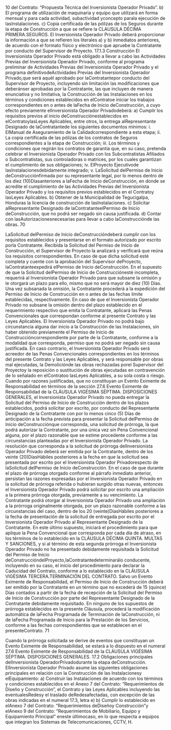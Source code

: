 10 del Contrato: “Propuesta Técnica del Inversionista Operador Privado”.
b) El programa de utilización de maquinaria y equipo que utilizará en forma mensual y para cada actividad,
subactividad yconcepto parala ejecución de lasInstalaciones.
c) Copia certificada de las pólizas de los Seguros durante la etapa de Construcción a que se refiere la
CLAUSULA DÉCIMA PRIMERA.SEGUROS.
El Inversionista Operador Privado deberá proporcionar la información a que se refieren los literales a) y b) inmediatos
anteriores, de acuerdo con el formato físico y electrónico que apruebe la Contratante por conducto del Supervisor de
Proyecto.
17.1.3 Construcción
El Inversionista Operador Privado está obligado a llevar a cabo las Actividades Previas del Inversionista Operador
Privado, conforme al programa preliminar de Actividades Previas del Inversionista Operador Privado y el programa
definitivodeActividades Previas del Inversionista Operador Privado,que será aquél aprobado por laContratantepor
conducto del Supervisor de Proyecto, incluyendo sin limitación las modificaciones que deberánser aprobadas por la
Contratante, las que incluyen de manera enunciativa y no limitativa, la Construcción de las Instalaciones en los
términos y condiciones establecidos en elContratoe iniciar los trabajos correspondientes en o antes de laFecha de
Inicio deConstrucción, a cuyo efecto previamente elInversionista Operador Privadodeberá:
a) Cumplir los requisitos previos al inicio deConstrucciónestablecidos en elContratoylasLeyes Aplicables, entre
otros, la entrega alRepresentante Designado de laContratantede los siguientes documentos mínimos:
i. ElManual de Aseguramiento de la Calidadcorrespondiente a esta etapa;
ii. La copia certificada de las pólizas de los contratos de Seguros correspondientes a la etapa de
Construcción;
iii. Los términos y condiciones que regirán los contratos de garantía que, en su caso, pretenda celebrar el
Inversionista Operador Privado con los Subcontratistas Afiliados o Subcontratistas, sus controladoras o
matrices, por los cuales garantizan el cumplimiento de sus obligaciones;
iv. ElProyecto Ejecutivode lasInstalacionesdebidamente integrado;
v. LaSolicitud delPermiso de Inicio deConstrucciónfirmada por su representante legal, por lo menos dentro
de los diez (10)Díasanteriores a laFecha de Inicio deConstrucción, en donde se acredite el cumplimiento
de las Actividades Previas del Inversionista Operador Privado y los requisitos previos establecidos en el
Contratoy lasLeyes Aplicables.
b) Obtener de la Municipalidad de Tegucigalpa, Honduras la licencia de construcción de lasInstalaciones.
c) Solicitar alRepresentante Designado de laContratanteelPermiso de Inicio deConstrucción, que no podrá ser
negado sin causa justificada.
d) Contar con lasAutorizacionesnecesarias para llevar a cabo laConstrucciónde las obras.
70

LaSolicitud delPermiso de Inicio deConstruccióndeberá cumplir con los requisitos establecidos y presentarse en el
formato autorizado por escrito porla Contratante.
Recibida la Solicitud del Permiso de Inicio de Construcción, el Supervisor de Proyecto la analizará y verificará que
reúna los requisitos correspondientes. En caso de que dicha solicitud esté completa y cuente con la aprobación del
Supervisor deProyecto, laContratanteexpedirá elPermiso de Inicio deConstrucción.
En el supuesto de que la Solicitud delPermiso de Inicio de Construcciónesté incompleta, requerirá al Inversionista
Operador Privado para que subsane la omisión y le otorgará un plazo para ello, mismo que no será mayor de diez
(10) Días. Una vez subsanada la omisión, la Contratante procederá a la expedición del Permiso de Inicio de
Construcción en o antes de las fechas límite establecidas, respectivamente. En caso de que el Inversionista
Operador Privado no subsane la omisión dentro del plazo establecido en el requerimiento respectivo que emita la
Contratante, aplicará las Penas Convencionales que correspondan conforme al presente Contrato y las Leyes
Aplicables.
El Inversionista Operador Privado no podrá bajo circunstancia alguna dar inicio a la Construcción de las
Instalaciones, sin haber obtenido previamente el Permiso de Inicio de Construccióncorrespondiente por parte de la
Contratante, conforme a la modalidad que corresponda, permiso que no podrá ser negado sin causa justificada. En
caso contrario, el Inversionista Operador Privado será acreedor de las Penas Convencionales correspondientes en
los términos del presente Contrato y las Leyes Aplicables, y será responsable por obras mal ejecutadas, la
Demoliciónde las obras rechazadas porel Supervisor del Proyectoy la reposición o sustitución de obras ejecutadas
en contravención de lo señalado en elContratoo lasLeyes Aplicables, a su sola costa o riesgo.
Cuando por razones justificadas, que no constituyan un Evento Eximente de Responsabilidad en términos de la
sección 27.6 Evento Eximente de Responsabilidad de la CLÁUSULA VIGÉSIMA SÉPTIMA. DISPOSICIONES
GENERALES, el Inversionista Operador Privado no pueda entregar la Solicitud del Permiso de Inicio de
Construcción dentro de los plazos establecidos, podrá solicitar por escrito, por conducto del Representante
Designado de la Contratante con por lo menos cinco (5) Días de anticipación a la fecha prevista para presentar la
Solicitud delPermiso de Inicio deConstrucciónque corresponda, una solicitud de prórroga, la que podrá autorizar la
Contratante, por una única vez sin Pena Convencional alguna, por el plazo razonable que se estime procedente
conforme a las circunstancias planteadas por el Inversionista Operador Privado. La resolución que corresponda a la
solicitud de prórroga delInversionista Operador Privado deberá ser emitida por la Contratante, dentro de los veinte
(20)DíasHábiles posteriores a la fecha en que la solicitud sea presentada por escrito por el Inversionista Operador
Privadorespecto de laSolicitud delPermiso de Inicio deConstrucción.
En el caso de que durante el plazo de prórroga otorgado conforme al párrafo inmediato anterior, persistan las
razones expresadas por el Inversionista Operador Privado en la solicitud de prórroga referida o hubieran surgido
otras nuevas, entonces el Inversionista Operador Privado podrá solicitar por escrito una ampliación a la primera
prórroga otorgada, previamente a su vencimiento. La Contratante podrá otorgar al Inversionista Operador Privado
una ampliación a la prórroga originalmente otorgada, por un plazo razonable conforme a las circunstancias del caso,
dentro de los 20 (veinte)DíasHábiles posteriores a la fecha de presentación de la solicitud de entregada por escrito
por el Inversionista Operador Privado al Representante Designado de la Contratante. En este último supuesto,
iniciará el procedimiento para que aplique la Pena Convencional que corresponda por cada día de atraso, en los
términos de lo establecido en la CLÁUSULA DÉCIMA QUINTA. MULTAS Y SANCIONES, y si al término de esta
segunda prórroga el Inversionista Operador Privado no ha presentado debidamente requisitada la Solicitud del
Permiso de Inicio deConstruccióndelProyecto,laContratantedeterminarálo conducente, incluyendo en su caso, el
inicio del procedimiento para declarar la Caducidad del Contrato, conforme a lo establecido en la CLÁUSULA
VIGÉSIMA TERCERA.TERMINACIÓN DEL CONTRATO.
Salvo un Evento Eximente de Responsabilidad, el Permiso de Inicio de Construcción deberá ser emitido por la
Contratante en un término que no excederá de 15 (quince) Días contados a partir de la fecha de recepción de la
Solicitud del Permiso de Inicio de Construcción por parte del Representante Designado de la Contratante
debidamente requisitado.
En ninguno de los supuestos de prórroga establecidos en la presente Cláusula, procederá la modificación automática
de laFecha Programada de Terminación de laConstrucción, ni de laFecha Programada de Inicio para la Prestación
de los Servicios, conforme a las fechas correspondientes que se establecen en el presenteContrato.
71

Cuando la prórroga solicitada se derive de eventos que constituyan un Evento Eximente de Responsabilidad, se
estará a lo dispuesto en el numeral 27.6 Evento Eximente de Responsabilidad de la CLÁUSULA VIGÉSIMA
SÉPTIMA. DISPOSICIONES GENERALES.
17.2 Obligaciones principales delInversionista OperadorPrivadodurante la etapa deConstrucción.
ElInversionista Operador Privado asume las siguientes obligaciones principales en relación con la Construcción de las
Instalacionesy elEquipamiento:
a) Construir las Instalaciones de acuerdo con los términos y condiciones establecidos en el Anexo 7 del
Contrato: “Requerimientos de Diseño y Construcción”, el Contrato y las Leyes Aplicables incluyendo las
eventualesRedesy el traslado deRedesafectadas, con excepción de las obras indicadas en el numeral 17.3,
letra e)
b) Cumplir lo establecido en elAnexo 7 del Contrato: “Requerimientos deDiseñoy Construcción”y elAnexo
9 del Contrato: “Requerimientos de Mobiliario, Equipo y Equipamiento Principal” eneste últimocaso, en
lo que respecta a equipos que integran los Sistemas de Telecomunicaciones, CCTV, H.
